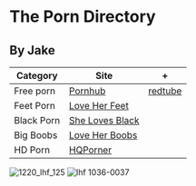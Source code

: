 # The Porn Directory
## By Jake

| Category  | Site | + |
| ------------- | ------------- | ------------- |
| Free porn  | [Pornhub](https://www.pornhub.com)  | [redtube](https://redtube.com)  |
| Feet Porn  | [Love Her Feet](https://www.loveherfeet.com)  |  |
| Black Porn | [She Loves Black](https://www.shelovesblack.com)  |  |
| Big Boobs | [Love Her Boobs](https://www.loveherboobs.com)  |  |
| HD Porn | [HQPorner](https://www.hqporner.com)  |  |

![1220_lhf_125](https://user-images.githubusercontent.com/118492756/216477766-e0074497-707e-44a1-8a7c-dd24197c869e.jpg)
![lhf 1036-0037](https://github.com/Jake2210/Jake2210.github.io/assets/118492756/d3937a54-7e4a-4391-aef0-16da31bdb4da)

